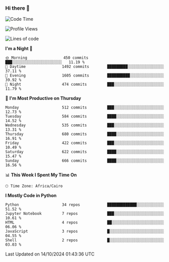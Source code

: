 ### Hi there 👋

<!--
**AMR-KELEG/AMR-KELEG** is a ✨ _special_ ✨ repository because its `README.md` (this file) appears on your GitHub profile.

Here are some ideas to get you started:

- 🔭 I’m currently working on ...
- 🌱 I’m currently learning ...
- 👯 I’m looking to collaborate on ...
- 🤔 I’m looking for help with ...
- 💬 Ask me about ...
- 📫 How to reach me: ...
- 😄 Pronouns: ...
- ⚡ Fun fact: ...
-->

<!--START_SECTION:waka-->
![Code Time](http://img.shields.io/badge/Code%20Time-0%20secs-blue)

![Profile Views](http://img.shields.io/badge/Profile%20Views-0-blue)

![Lines of code](https://img.shields.io/badge/From%20Hello%20World%20I%27ve%20Written-24.1%20million%20lines%20of%20code-blue)

**I'm a Night 🦉** 

```text
🌞 Morning                450 commits         ███░░░░░░░░░░░░░░░░░░░░░░   11.19 % 
🌆 Daytime                1492 commits        █████████░░░░░░░░░░░░░░░░   37.11 % 
🌃 Evening                1605 commits        ██████████░░░░░░░░░░░░░░░   39.92 % 
🌙 Night                  474 commits         ███░░░░░░░░░░░░░░░░░░░░░░   11.79 % 
```
📅 **I'm Most Productive on Thursday** 

```text
Monday                   512 commits         ███░░░░░░░░░░░░░░░░░░░░░░   12.73 % 
Tuesday                  584 commits         ████░░░░░░░░░░░░░░░░░░░░░   14.52 % 
Wednesday                535 commits         ███░░░░░░░░░░░░░░░░░░░░░░   13.31 % 
Thursday                 680 commits         ████░░░░░░░░░░░░░░░░░░░░░   16.91 % 
Friday                   422 commits         ███░░░░░░░░░░░░░░░░░░░░░░   10.49 % 
Saturday                 622 commits         ████░░░░░░░░░░░░░░░░░░░░░   15.47 % 
Sunday                   666 commits         ████░░░░░░░░░░░░░░░░░░░░░   16.56 % 
```


📊 **This Week I Spent My Time On** 

```text
🕑︎ Time Zone: Africa/Cairo
```

**I Mostly Code in Python** 

```text
Python                   34 repos            █████████████░░░░░░░░░░░░   51.52 % 
Jupyter Notebook         7 repos             ███░░░░░░░░░░░░░░░░░░░░░░   10.61 % 
HTML                     4 repos             ██░░░░░░░░░░░░░░░░░░░░░░░   06.06 % 
JavaScript               3 repos             █░░░░░░░░░░░░░░░░░░░░░░░░   04.55 % 
Shell                    2 repos             █░░░░░░░░░░░░░░░░░░░░░░░░   03.03 % 
```




 Last Updated on 14/10/2024 01:43:36 UTC
<!--END_SECTION:waka-->
